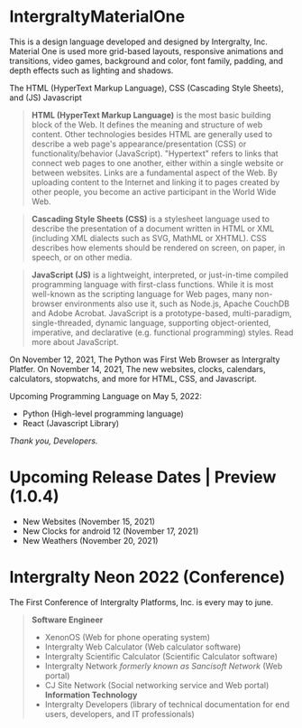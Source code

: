 # IntergraltyMaterialOne
This is a design language developed and designed by Intergralty, Inc. Material One is used more grid-based layouts, responsive animations and transitions, video games, background and color, font family, padding, and depth effects such as lighting and shadows.

The HTML (HyperText Markup Language), CSS (Cascading Style Sheets), and (JS) Javascript
> **HTML (HyperText Markup Language)** is the most basic building block of the Web. It defines the meaning and structure of web content. Other technologies besides HTML are generally used to describe a web page's appearance/presentation (CSS) or functionality/behavior (JavaScript).
> "Hypertext" refers to links that connect web pages to one another, either within a single website or between websites. Links are a fundamental aspect of the Web. By uploading content to the Internet and linking it to pages created by other people, you become an active participant in the World Wide Web.

> **Cascading Style Sheets (CSS)** is a stylesheet language used to describe the presentation of a document written in HTML or XML (including XML dialects such as SVG, MathML or XHTML). CSS describes how elements should be rendered on screen, on paper, in speech, or on other media.

> **JavaScript (JS)** is a lightweight, interpreted, or just-in-time compiled programming language with first-class functions. While it is most well-known as the scripting language for Web pages, many non-browser environments also use it, such as Node.js, Apache CouchDB and Adobe Acrobat. JavaScript is a prototype-based, multi-paradigm, single-threaded, dynamic language, supporting object-oriented, imperative, and declarative (e.g. functional programming) styles. Read more about JavaScript.

On November 12, 2021, The Python was First Web Browser as Intergralty Platfer. On November 14, 2021, The new websites, clocks, calendars, calculators, stopwatchs, and more for HTML, CSS, and Javascript.

Upcoming Programming Language on May 5, 2022:
- Python (High-level programming language)
- React (Javascript Library)

*Thank you, Developers.*

# Upcoming Release Dates | Preview (1.0.4)
- New Websites (November 15, 2021)
- New Clocks for android 12 (November 17, 2021)
- New Weathers (November 20, 2021)

# Intergralty Neon 2022 (Conference)
The First Conference of Intergralty Platforms, Inc. is every may to june.
> **Software Engineer**
> - XenonOS (Web for phone operating system)
> - Intergralty Web Calculator (Web calculator software)
> - Intergralty Scientific Calculator (Scientific Calculator software)
> - Intergralty Network *formerly known as Sancisoft Network* (Web portal)
> - CJ Site Network (Social networking service and Web portal)
> **Information Technology**
> - Intergralty Developers (library of technical documentation for end users, developers, and IT professionals)
